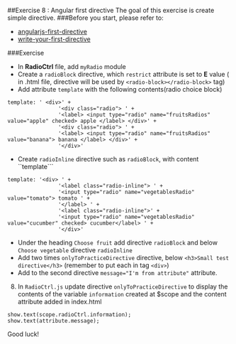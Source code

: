 ##Exercise 8 : Angular first directive
The goal of this exercise is create simple directive.
###Before you start, please refer to:
* [angularjs-first-directive](https://egghead.io/lessons/angularjs-first-directive)
* [write-your-first-directive](https://egghead.io/lessons/write-your-first-directive)

###Exercise

* In **RadioCtrl** file, add ```myRadio``` module
* Create a ```radioBlock``` directive, which ```restrict``` attribute is set to **E** value ( in .html file, directive will be used by ```<radio-block></radio-block>``` tag)
* Add attribute ```template``` with the following contents(radio choice block)

```
template: ' <div>' +
                '<div class="radio"> ' +
                '<label> <input type="radio" name="fruitsRadios" value="apple" checked> apple </label> </div>' +
                '<div class="radio"> ' +
                '<label> <input type="radio" name="fruitsRadios" value="banana"> banana </label> </div>' +
                '</div>'
```
* Create ```radioInline``` directive such as ```radioBlock```, with content ``template```

```
template: '<div> ' +
                '<label class="radio-inline"> ' +
                '<input type="radio" name="vegetablesRadio" value="tomato"> tomato ' +
                '</label> ' +
                '<label class="radio-inline">' +
                '<input type="radio" name="vegetablesRadio" value="cucumber" checked> cucumber</label> ' +
                '</div>'    
```
* Under the heading ```Choose fruit``` add directive ```radioBlock``` and below ``` Choose vegetable``` directive ```radioInline```
* Add two times ```onlyToPracticeDirective``` directive, below ```<h3>Small test directive</h3>``` (remember to put each in tag ```<div>```)
* Add to the second directive ```message="I'm from attribute"``` attribute.
8. In ```RadioCtrl.js``` update directive  ```onlyToPracticeDirective```  to display the contents of the variable ```information``` created at $scope and the content attribute added in index.html
```
show.text(scope.radioCtrl.information);
show.text(attribute.message);
```

Good luck!
